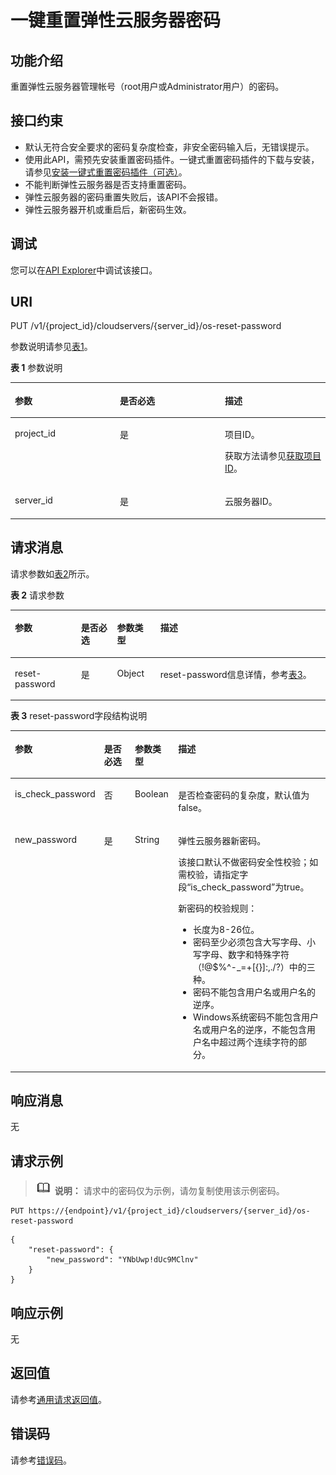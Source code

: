 # 一键重置弹性云服务器密码<a name="ecs_02_1103"></a>

## 功能介绍<a name="section941732182911"></a>

重置弹性云服务器管理帐号（root用户或Administrator用户）的密码。

## 接口约束<a name="section17851195815301"></a>

-   默认无符合安全要求的密码复杂度检查，非安全密码输入后，无错误提示。
-   使用此API，需预先安装重置密码插件。一键式重置密码插件的下载与安装，请参见[安装一键式重置密码插件（可选）](https://support.huaweicloud.com/usermanual-ecs/zh-cn_topic_0068095385.html)。
-   不能判断弹性云服务器是否支持重置密码。
-   弹性云服务器的密码重置失败后，该API不会报错。
-   弹性云服务器开机或重启后，新密码生效。

## 调试<a name="section926243314015"></a>

您可以在[API Explorer](https://apiexplorer.developer.huaweicloud.com/apiexplorer/doc?product=ECS&api=ResetServerPassword)中调试该接口。

## URI<a name="section85409429323"></a>

PUT /v1/\{project\_id\}/cloudservers/\{server\_id\}/os-reset-password

参数说明请参见[表1](#table35528365105553)。

**表 1**  参数说明

<a name="table35528365105553"></a>
<table><thead align="left"><tr id="row17119455105553"><th class="cellrowborder" valign="top" width="33.33333333333333%" id="mcps1.2.4.1.1"><p id="p37105578"><a name="p37105578"></a><a name="p37105578"></a>参数</p>
</th>
<th class="cellrowborder" valign="top" width="33.33333333333333%" id="mcps1.2.4.1.2"><p id="p52761866"><a name="p52761866"></a><a name="p52761866"></a>是否必选</p>
</th>
<th class="cellrowborder" valign="top" width="33.33333333333333%" id="mcps1.2.4.1.3"><p id="p45852771"><a name="p45852771"></a><a name="p45852771"></a>描述</p>
</th>
</tr>
</thead>
<tbody><tr id="row39853249105553"><td class="cellrowborder" valign="top" width="33.33333333333333%" headers="mcps1.2.4.1.1 "><p id="p6887725105553"><a name="p6887725105553"></a><a name="p6887725105553"></a>project_id</p>
</td>
<td class="cellrowborder" valign="top" width="33.33333333333333%" headers="mcps1.2.4.1.2 "><p id="p21034813105553"><a name="p21034813105553"></a><a name="p21034813105553"></a>是</p>
</td>
<td class="cellrowborder" valign="top" width="33.33333333333333%" headers="mcps1.2.4.1.3 "><p id="p37593705"><a name="p37593705"></a><a name="p37593705"></a>项目ID。</p>
<p id="p1180512217438"><a name="p1180512217438"></a><a name="p1180512217438"></a>获取方法请参见<a href="获取项目ID.md">获取项目ID</a>。</p>
</td>
</tr>
<tr id="row670727210579"><td class="cellrowborder" valign="top" width="33.33333333333333%" headers="mcps1.2.4.1.1 "><p id="p41505172105731"><a name="p41505172105731"></a><a name="p41505172105731"></a>server_id</p>
</td>
<td class="cellrowborder" valign="top" width="33.33333333333333%" headers="mcps1.2.4.1.2 "><p id="p6475762105731"><a name="p6475762105731"></a><a name="p6475762105731"></a>是</p>
</td>
<td class="cellrowborder" valign="top" width="33.33333333333333%" headers="mcps1.2.4.1.3 "><p id="p54774717105731"><a name="p54774717105731"></a><a name="p54774717105731"></a><span id="text119488356372"><a name="text119488356372"></a><a name="text119488356372"></a>云服务器</span>ID。</p>
</td>
</tr>
</tbody>
</table>

## 请求消息<a name="section149851224366"></a>

请求参数如[表2](#table41782128362)所示。

**表 2**  请求参数

<a name="table41782128362"></a>
<table><thead align="left"><tr id="row17178181253615"><th class="cellrowborder" valign="top" width="20.979999999999997%" id="mcps1.2.5.1.1"><p id="p3178612173615"><a name="p3178612173615"></a><a name="p3178612173615"></a>参数</p>
</th>
<th class="cellrowborder" valign="top" width="11.48%" id="mcps1.2.5.1.2"><p id="p1775122317363"><a name="p1775122317363"></a><a name="p1775122317363"></a>是否必选</p>
</th>
<th class="cellrowborder" valign="top" width="13.71%" id="mcps1.2.5.1.3"><p id="p2017861210364"><a name="p2017861210364"></a><a name="p2017861210364"></a>参数类型</p>
</th>
<th class="cellrowborder" valign="top" width="53.83%" id="mcps1.2.5.1.4"><p id="p71791812113610"><a name="p71791812113610"></a><a name="p71791812113610"></a>描述</p>
</th>
</tr>
</thead>
<tbody><tr id="row817971293614"><td class="cellrowborder" valign="top" width="20.979999999999997%" headers="mcps1.2.5.1.1 "><p id="p54426520364"><a name="p54426520364"></a><a name="p54426520364"></a>reset-password</p>
</td>
<td class="cellrowborder" valign="top" width="11.48%" headers="mcps1.2.5.1.2 "><p id="p16442195218369"><a name="p16442195218369"></a><a name="p16442195218369"></a>是</p>
</td>
<td class="cellrowborder" valign="top" width="13.71%" headers="mcps1.2.5.1.3 "><p id="p12442185213364"><a name="p12442185213364"></a><a name="p12442185213364"></a>Object</p>
</td>
<td class="cellrowborder" valign="top" width="53.83%" headers="mcps1.2.5.1.4 "><p id="p15444145213368"><a name="p15444145213368"></a><a name="p15444145213368"></a>reset-password信息详情，参考<a href="#table18857142453714">表3</a>。</p>
</td>
</tr>
</tbody>
</table>

**表 3**  reset-password字段结构说明

<a name="table18857142453714"></a>
<table><thead align="left"><tr id="row1685772419373"><th class="cellrowborder" valign="top" width="21.197880211978802%" id="mcps1.2.5.1.1"><p id="p45178406910"><a name="p45178406910"></a><a name="p45178406910"></a>参数</p>
</th>
<th class="cellrowborder" valign="top" width="11.638836116388362%" id="mcps1.2.5.1.2"><p id="p9674164915213"><a name="p9674164915213"></a><a name="p9674164915213"></a>是否必选</p>
</th>
<th class="cellrowborder" valign="top" width="13.828617138286173%" id="mcps1.2.5.1.3"><p id="p7517134010913"><a name="p7517134010913"></a><a name="p7517134010913"></a>参数类型</p>
</th>
<th class="cellrowborder" valign="top" width="53.33466653334666%" id="mcps1.2.5.1.4"><p id="p165174408911"><a name="p165174408911"></a><a name="p165174408911"></a>描述</p>
</th>
</tr>
</thead>
<tbody><tr id="row627514710476"><td class="cellrowborder" valign="top" width="21.197880211978802%" headers="mcps1.2.5.1.1 "><p id="p727684711473"><a name="p727684711473"></a><a name="p727684711473"></a>is_check_password</p>
</td>
<td class="cellrowborder" valign="top" width="11.638836116388362%" headers="mcps1.2.5.1.2 "><p id="p11276104754711"><a name="p11276104754711"></a><a name="p11276104754711"></a>否</p>
</td>
<td class="cellrowborder" valign="top" width="13.828617138286173%" headers="mcps1.2.5.1.3 "><p id="p327664714711"><a name="p327664714711"></a><a name="p327664714711"></a>Boolean</p>
</td>
<td class="cellrowborder" valign="top" width="53.33466653334666%" headers="mcps1.2.5.1.4 "><p id="p8276154710476"><a name="p8276154710476"></a><a name="p8276154710476"></a>是否检查密码的复杂度，默认值为false。</p>
</td>
</tr>
<tr id="row10857524123713"><td class="cellrowborder" valign="top" width="21.197880211978802%" headers="mcps1.2.5.1.1 "><p id="p7335458133717"><a name="p7335458133717"></a><a name="p7335458133717"></a>new_password</p>
</td>
<td class="cellrowborder" valign="top" width="11.638836116388362%" headers="mcps1.2.5.1.2 "><p id="p15675849165216"><a name="p15675849165216"></a><a name="p15675849165216"></a>是</p>
</td>
<td class="cellrowborder" valign="top" width="13.828617138286173%" headers="mcps1.2.5.1.3 "><p id="p6335145853717"><a name="p6335145853717"></a><a name="p6335145853717"></a>String</p>
</td>
<td class="cellrowborder" valign="top" width="53.33466653334666%" headers="mcps1.2.5.1.4 "><p id="p10335155833718"><a name="p10335155833718"></a><a name="p10335155833718"></a>弹性云服务器新密码。</p>
<p id="p4794429104512"><a name="p4794429104512"></a><a name="p4794429104512"></a>该接口默认不做密码安全性校验；如需校验，请指定字段“is_check_password”为true。</p>
<div class="p" id="p6659145412161"><a name="p6659145412161"></a><a name="p6659145412161"></a>新密码的校验规则：<a name="ul949011328538"></a><a name="ul949011328538"></a><ul id="ul949011328538"><li>长度为8-26位。</li><li>密码至少必须包含大写字母、小写字母、数字和特殊字符（!@$%^-_=+[{}]:,./?）中的三种。</li><li>密码不能包含用户名或用户名的逆序。</li><li>Windows系统密码不能包含用户名或用户名的逆序，不能包含用户名中超过两个连续字符的部分。</li></ul>
</div>
</td>
</tr>
</tbody>
</table>

## 响应消息<a name="section11833339153819"></a>

无

## 请求示例<a name="section1656913472380"></a>

>![](public_sys-resources/icon-note.gif) **说明：** 
>请求中的密码仅为示例，请勿复制使用该示例密码。

```
PUT https://{endpoint}/v1/{project_id}/cloudservers/{server_id}/os-reset-password
```

```
{
	"reset-password": {
		"new_password": "YNbUwp!dUc9MClnv"
	}
}
```

## 响应示例<a name="section65471335192418"></a>

无

## 返回值<a name="zh-cn_topic_0092803065_ecs_03_0202_section22960139"></a>

请参考[通用请求返回值](通用请求返回值.md)。

## 错误码<a name="zh-cn_topic_0092803065_ecs_03_0601_zh-cn_topic_0057973179_section23611955"></a>

请参考[错误码](错误码.md)。

